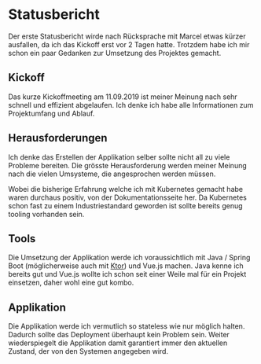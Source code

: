 # Statusbericht

Der erste Statusbericht wirde nach Rücksprache mit Marcel etwas kürzer ausfallen, da ich das Kickoff erst vor 2 Tagen hatte.
Trotzdem habe ich mir schon ein paar Gedanken zur Umsetzung des Projektes gemacht.

## Kickoff

Das kurze Kickoffmeeting am 11.09.2019 ist meiner Meinung nach sehr schnell und effizient abgelaufen.
Ich denke ich habe alle Informationen zum Projektumfang und Ablauf.

## Herausforderungen

Ich denke das Erstellen der Applikation selber sollte nicht all zu viele Probleme bereiten. Die grösste Herausforderung werden
meiner Meinung nach die vielen Umsysteme, die angesprochen werden müssen.

Wobei die bisherige Erfahrung welche ich mit Kubernetes gemacht habe waren durchaus positiv, von der Dokumentationsseite her.
Da Kubernetes schon fast zu einem Industriestandard geworden ist sollte bereits genug tooling vorhanden sein.

## Tools

Die Umsetzung der Applikation werde ich voraussichtlich mit Java / Spring Boot (möglicherweise auch mit [Ktor](https://ktor.io/)) und Vue.js machen.
Java kenne ich bereits gut und Vue.js wollte ich schon seit einer Weile mal für ein Projekt einsetzen, daher wohl eine gut kombo.

## Applikation

Die Applikation werde ich vermutlich so stateless wie nur möglich halten. Dadurch sollte das Deployment überhaupt kein Problem sein.
Weiter wiederspiegelt die Applikation damit garantiert immer den aktuellen Zustand, der von den Systemen angegeben wird.
